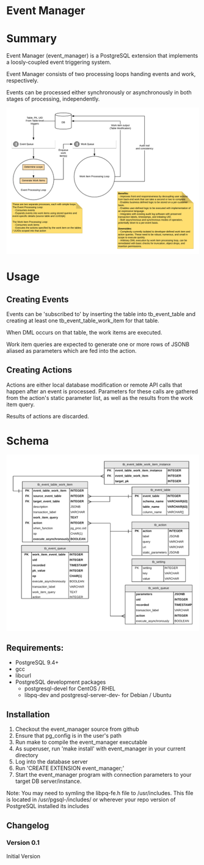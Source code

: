 Event Manager
=============

# Summary

Event Manager (event_manager) is a PostgreSQL extension that implements a loosly-coupled event triggering system.

Event Manager consists of two processing loops handing events and work, respectively.

Events can be processed either synchronously or asynchronously in both stages of processing, independently.

![Concept](images/event_manager_concept.png)

# Usage

## Creating Events
Events can be 'subscribed to' by inserting the table into tb_event_table and creating at least one tb_event_table_work_item for that table.

When DML occurs on that table, the work items are executed.

Work item queries are expected to generate one or more rows of JSONB aliased as parameters which are fed into the action.

## Creating Actions
Actions are either local database modification or remote API calls that happen after an event is processed. Parameters for these calls are gathered from the action's static parameter list, as well as the results from the work item query.

Results of actions are discarded.

# Schema

![Schema](images/event_manager_schema.png)

## Requirements:
* PostgreSQL 9.4+
* gcc
* libcurl
* PostgreSQL development packages
  * postgresql<version>-devel for CentOS / RHEL
  * libpq-dev and postgresql-server-dev-<version> for Debian / Ubuntu

## Installation
1. Checkout the event_manager source from github
2. Ensure that pg_config is in the user's path
3. Run make to compile the event_manager executable
4. As superuser, run 'make install' with event_manager in your current directory
5. Log into the database server
6. Run 'CREATE EXTENSION event_manager;'
7. Start the event_manager program with connection parameters to your target DB server/instance.

Note: You may need to symling the libpq-fe.h file to /usr/includes. This file is located in /usr/pgsql-<version>/includes/ or wherever your repo version of PostgreSQL installed its includes

## Changelog

### Version 0.1
Initial Version
